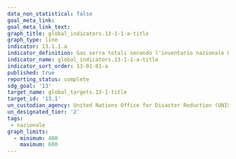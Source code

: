 ```yaml
---
data_non_statistical: false
goal_meta_link:
goal_meta_link_text:
graph_title: global_indicators.13-1-1-a-title
graph_type: line
indicator: 13.1.1.a
indicator_definition: Gas serra totali secondo l'inventario nazionale UNFCCC (MTCO2eq) - Conti di tipo NAMEA (matrice di conti economici integrata con conti ambientali) (PSN:IST-02004)
indicator_name: global_indicators.13-1-1-a-title
indicator_sort_order: 13-01-01-a
published: true
reporting_status: complete
sdg_goal: '13'
target_name: global_targets.13-1-title
target_id: '13.1'
un_custodian_agency: United Nations Office for Disaster Reduction (UNISDR)
un_designated_tier: '2'
tags:
 - nazionale
graph_limits:
  - minimum: 400
    maximum: 600
---
```

